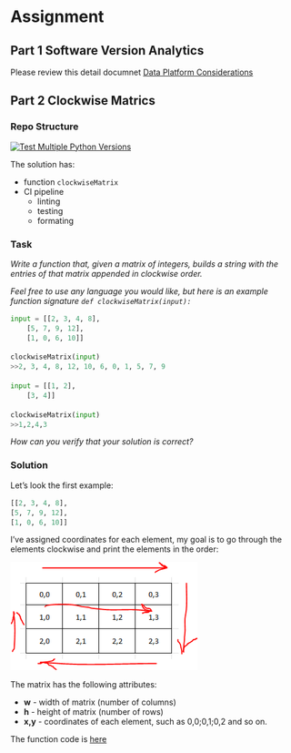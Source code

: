 # Assignment

## Part 1 Software Version Analytics

Please review this detail documnet [Data Platform Considerations](https://github.com/dimoobraznii1986/e-assignment/blob/main/data-platform-proposal.md)

## Part 2 Clockwise Matrics

### Repo Structure
[![Test Multiple Python Versions](https://github.com/dimoobraznii1986/e-assignment/actions/workflows/main.yml/badge.svg?branch=main)](https://github.com/dimoobraznii1986/e-assignment/actions/workflows/main.yml)

The solution has:
- function `clockwiseMatrix` 
- CI pipeline
	- linting
	- testing
	- formating

### Task
*Write a function that, given a matrix of integers, builds a string with the entries of that matrix
appended in clockwise order.*

*Feel free to use any language you would like, but here is an example function signature `def clockwiseMatrix(input):`*

```python
input = [[2, 3, 4, 8],
	[5, 7, 9, 12],
	[1, 0, 6, 10]]

clockwiseMatrix(input)
>>2, 3, 4, 8, 12, 10, 6, 0, 1, 5, 7, 9

input = [[1, 2],
	[3, 4]]

clockwiseMatrix(input)
>>1,2,4,3
```

*How can you verify that your solution is correct?*

### Solution

Let’s look the first example:

```python
[[2, 3, 4, 8],
[5, 7, 9, 12],
[1, 0, 6, 10]]
```

I’ve assigned coordinates for each element, my goal is to go through the elements clockwise and print the elements in the order:

![Untitled](img/Untitled%208.png)

The matrix has the following attributes:

- **w** - width of matrix (number of columns)
- **h** - height of matrix (number of rows)
- **x,y** - coordinates of each element, such as 0,0;0,1;0,2 and so on.

The function code is [here](https://github.com/dimoobraznii1986/e-assignment/blob/main/clockwise/clockwise.py)

